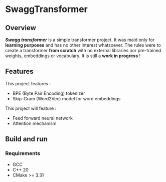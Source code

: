 # SwaggTransformer


## Overview

_**Swagg transformer**_ is a simple transformer project.
It was maid only for **learning purposes** and has no other interest whatsoever.
The rules were to create a transformer **from scratch** with no external libraries nor pre-trained weights, embeddings or vocabulary.
It is still a **work in progress** !


## Features

This project features :

- BPE (Byte Pair Encoding) tokenizer
- Skip-Gram (Word2Vec) model for word embeddings

This project will feature :

- Feed forward neural network
- Attention mechanism


## Build and run

### Requirements

- GCC
- C++ 20
- CMake >= 3.31
